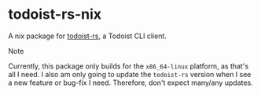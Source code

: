# todoist-rs-nix

A nix package for [todoist-rs](https://github.com/illiteratewriter/todoist-rs), a Todoist CLI client. 

> [!NOTE]  
> Currently, this package only builds for the `x86_64-linux` platform, as that's all I need. I also am only going to update the `todoist-rs` version when I see a new feature or bug-fix I need. Therefore, don't expect many/any updates. 
